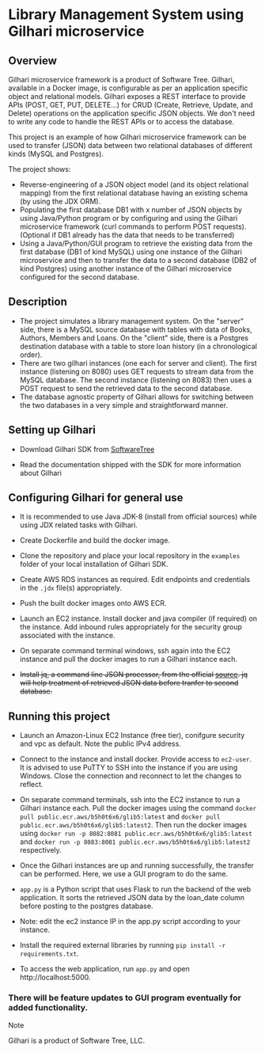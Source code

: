 # Library Management System using Gilhari microservice
## Overview ##
Gilhari microservice framework is a product of Software Tree. Gilhari, available in a Docker image, is configurable as per an application specific object and relational models. Gilhari exposes a REST interface to provide APIs (POST, GET, PUT, DELETE…) for CRUD (Create, Retrieve, Update, and Delete) operations on the application specific JSON objects. We don't need to write any code to handle the REST APIs or to access the database.

This project is an example of how Gilhari microservice framework can be used to transfer (JSON) data between two relational databases of different kinds (MySQL and Postgres).

The project shows:
* Reverse-engineering of a JSON object model (and its object relational mapping) from the first relational database having an existing schema (by using the JDX ORM).
* Populating the first database DB1 with x number of JSON objects by using Java/Python program or by configuring and using the Gilhari microservice framework (curl commands to perform POST requests). (Optional if DB1 already has the data that needs to be transferred)
* Using a Java/Python/GUI program to retrieve the existing data from the first database (DB1 of kind MySQL) using one instance of the Gilhari microservice and then to transfer the data to a second database (DB2 of kind Postgres) using another instance of the Gilhari microservice configured for the second database.

## Description ##

* The project simulates a library management system. On the "server" side, there is a MySQL source database with tables with data of Books, Authors, Members and Loans. On the "client" side, there is a Postgres destination database with a table to store loan history (in a chronological order). 
* There are two gilhari instances (one each for server and client). The first instance (listening on 8080) uses GET requests to stream data from the MySQL database. The second instance (listening on 8083) then uses a POST request to send the retrieved data to the second database.
* The database agnostic property of Gilhari allows for switching between the two databases in a very simple and straightforward manner.

## Setting up Gilhari ##

* Download Gilhari SDK from [SoftwareTree](https://www.softwaretree.com/v1/products/gilhari/gilhari_introduction.php)

* Read the documentation shipped with the SDK for more information about Gilhari

## Configuring Gilhari for general use ##

* It is recommended to use Java JDK-8 (install from official sources) while using JDX related tasks with Gilhari. 

* Create Dockerfile and build the docker image.

* Clone the repository and place your local repository in the ```examples``` folder of your local installation of Gilhari SDK.

* Create AWS RDS instances as required. Edit endpoints and credentials in the ```.jdx``` file(s) appropriately.
  
* Push the built docker images onto AWS ECR.
  
* Launch an EC2 instance. Install docker and java compiler (if required) on the instance. Add inbound rules appropriately for the security group associated with the instance.
* On separate command terminal windows, ssh again into the EC2 instance and pull the docker images to run a Gilhari instance each. 

* ~~Install jq, a command line JSON processor, from the official [source](https://jqlang.github.io/jq/). jq will help treatment of retrieved JSON data before tranfer to second database.~~

## Running this project
* Launch an Amazon-Linux EC2 Instance (free tier), conifgure security and vpc as default. Note the public IPv4 address.
  
* Connect to the instance and install docker. Provide access to ```ec2-user```. It is advised to use PuTTY to SSH into the instance if you are using Windows. Close the connection and reconnect to let the changes to reflect.
  
* On separate command terminals, ssh into the EC2 instance to run a Gilhari instance each. Pull the docker images using the command ```docker pull public.ecr.aws/b5h0t6x6/glib5:latest``` and ```docker pull public.ecr.aws/b5h0t6x6/glib5:latest2```. Then run the docker images using ```docker run -p 8082:8081 public.ecr.aws/b5h0t6x6/glib5:latest``` and ```docker run -p 8083:8081 public.ecr.aws/b5h0t6x6/glib5:latest2``` respectively.

* Once the Gilhari instances are up and running successfully, the transfer can be performed. Here, we use a GUI program to do the same. 

* ```app.py``` is a Python script that uses Flask to run the backend of the web application. It sorts the retrieved JSON data by the loan_date column before posting to the postgres database.
* Note: edit the ec2 instance IP in the app.py script according to your instance.

* Install the required external libraries by running ```pip install -r requirements.txt```.

* To access the web application, run ```app.py``` and open http://localhost:5000.

### There will be feature updates to GUI program eventually for added functionality. 

>[!NOTE]
>Gilhari is a product of Software Tree, LLC.
